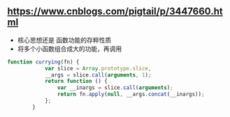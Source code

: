 ## https://www.cnblogs.com/pigtail/p/3447660.html
- 核心思想还是 函数功能的存粹性质
- 将多个小函数组合成大的功能，再调用
```js
function currying(fn) {
            var slice = Array.prototype.slice,
            __args = slice.call(arguments, 1);
            return function () {
                var __inargs = slice.call(arguments);
                return fn.apply(null, __args.concat(__inargs));
            };
        }
```